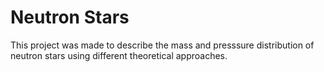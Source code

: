 # Neutron Stars
This project was made to describe the mass and presssure distribution of neutron stars using different theoretical approaches.
